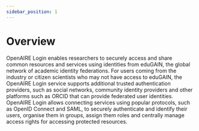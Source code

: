```yaml
---
sidebar_position: 1
---
```


# Overview

OpenAIRE Login enables researchers to securely access and share common
resources and services using identities from eduGAIN, the global network of
academic identity federations. For users coming from the industry or citizen
scientists who may not have access to eduGAIN, the OpenAIRE Login service
supports additional trusted authentication providers, such as social networks,
community identity providers and other platforms such as ORCID that can provide
federated user identities. OpenAIRE Login allows connecting services using
popular protocols, such as OpenID Connect and SAML, to securely authenticate
and identify their users, organise them in groups, assign them roles and
centrally manage access rights for accessing protected resources.
